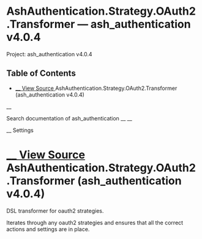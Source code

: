 # AshAuthentication.Strategy.OAuth2.Transformer — ash_authentication v4.0.4

Project: ash_authentication v4.0.4

## Table of Contents

- [ __ View Source ](external_link) AshAuthentication.Strategy.OAuth2.Transformer (ash_authentication v4.0.4)

__

Search documentation of ash_authentication __ __

__ Settings

#  [ __ View Source ](external_link) AshAuthentication.Strategy.OAuth2.Transformer (ash_authentication v4.0.4)

DSL transformer for oauth2 strategies.

Iterates through any oauth2 strategies and ensures that all the correct actions and settings are in place.
